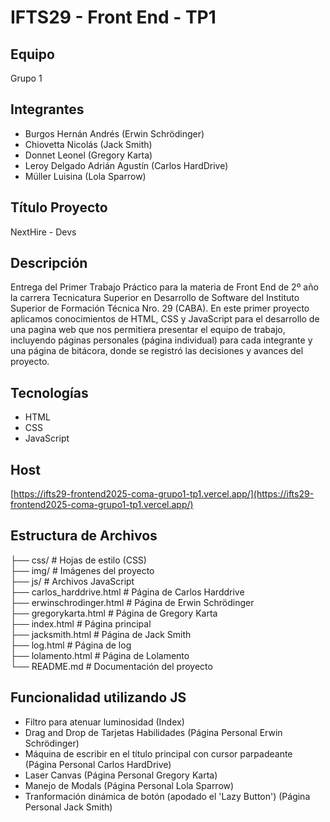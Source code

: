 # IFTS29 - Front End - TP1

## Equipo
Grupo 1

## Integrantes
- Burgos Hernán Andrés (Erwin Schrödinger)
- Chiovetta Nicolás (Jack Smith)
- Donnet Leonel (Gregory Karta)
- Leroy Delgado Adrián Agustín (Carlos HardDrive)
- Müller Luisina (Lola Sparrow)

## Título Proyecto
NextHire - Devs

## Descripción
Entrega del Primer Trabajo Práctico para la materia de Front End de 2º año la carrera Tecnicatura Superior en Desarrollo de Software del Instituto Superior de Formación Técnica Nro. 29 (CABA).
En este primer proyecto aplicamos conocimientos de HTML, CSS y JavaScript para el desarrollo de una pagina web que nos permitiera presentar el equipo de trabajo, incluyendo páginas personales (página individual) para cada integrante y una página de bitácora, donde se registró las decisiones y avances del proyecto.

## Tecnologías
- HTML
- CSS
- JavaScript

## Host
[https://ifts29-frontend2025-coma-grupo1-tp1.vercel.app/](https://ifts29-frontend2025-coma-grupo1-tp1.vercel.app/)

## Estructura de Archivos
├── css/ # Hojas de estilo (CSS)\
├── img/ # Imágenes del proyecto\
├── js/ # Archivos JavaScript\
├── carlos_harddrive.html # Página de Carlos Harddrive\
├── erwinschrodinger.html # Página de Erwin Schrödinger\
├── gregorykarta.html # Página de Gregory Karta\
├── index.html # Página principal\
├── jacksmith.html # Página de Jack Smith\
├── log.html # Página de log\
├── lolamento.html # Página de Lolamento\
└── README.md # Documentación del proyecto

## Funcionalidad utilizando JS
- Filtro para atenuar luminosidad (Index)
- Drag and Drop de Tarjetas Habilidades (Página Personal Erwin Schrödinger)
- Máquina de escribir en el título principal con cursor parpadeante (Página Personal Carlos HardDrive)
- Laser Canvas (Página Personal Gregory Karta)
- Manejo de Modals (Página Personal Lola Sparrow)
- Tranformación dinámica de botón (apodado el 'Lazy Button') (Página Personal Jack Smith)

